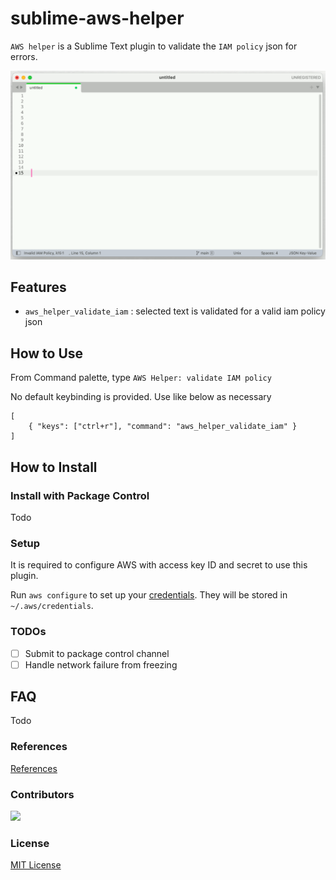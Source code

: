 # sublime-aws-helper
`AWS helper` is a Sublime Text plugin to validate the `IAM policy` json for errors.


![Demo](images/demo.gif)


## Features
- `aws_helper_validate_iam` :  selected text is validated for a valid iam policy json

## How to Use

From Command palette, type `AWS Helper: validate IAM policy`

No default keybinding is provided. Use like below as necessary
```
[
    { "keys": ["ctrl+r"], "command": "aws_helper_validate_iam" }
]
```
## How to Install

### Install with Package Control
Todo

### Setup
It is required to configure AWS with access key ID and secret to use this plugin.

Run `aws configure` to set up your [credentials](https://boto3.amazonaws.com/v1/documentation/api/latest/guide/configuration.html).
They will be stored in` ~/.aws/credentials`.

### TODOs
- [ ] Submit to package control channel
- [ ] Handle network failure from freezing

## FAQ
Todo

### References
[References](resources.md)

### Contributors

<a href="https://github.com/cibinmathew/sublime-aws-helper/graphs/contributors">
  <img src="https://contributors-img.web.app/image?repo=cibinmathew/sublime-aws-helper" />
</a>

### License

[MIT License](./LICENSE)
